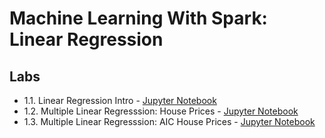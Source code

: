 <link rel='stylesheet' href='assets/css/main.css'/>


Machine Learning With Spark: Linear Regression
=====================


Labs
----
 * 1.1. Linear Regression Intro - [Jupyter Notebook](1-lr.ipynb)
 * 1.2. Multiple Linear Regresssion: House Prices - [Jupyter Notebook](2-mlr-house-prices.ipynb)
 * 1.3. Multiple Linear Regresssion: AIC House Prices - [Jupyter Notebook](3-mlr-AIC-house-prices.ipynb)






